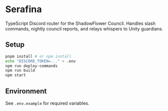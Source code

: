 # Serafina

TypeScript Discord router for the ShadowFlower Council. Handles slash commands, nightly council reports, and relays whispers to Unity guardians.

## Setup

```bash
pnpm install # or npm install
echo "DISCORD_TOKEN=..." > .env
npm run deploy-commands
npm run build
npm start
```

## Environment

See `.env.example` for required variables.

